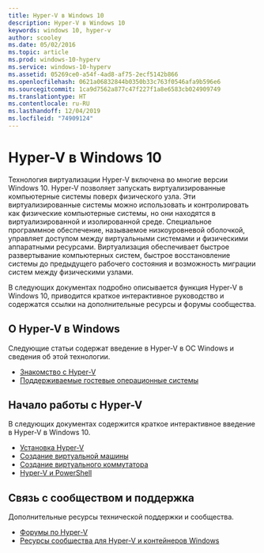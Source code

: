 ```yaml
---
title: Hyper-V в Windows 10
description: Hyper-V в Windows 10
keywords: windows 10, hyper-v
author: scooley
ms.date: 05/02/2016
ms.topic: article
ms.prod: windows-10-hyperv
ms.service: windows-10-hyperv
ms.assetid: 05269ce0-a54f-4ad8-af75-2ecf5142b866
ms.openlocfilehash: 0621a06832844b0350b33c763f0546afa9b596e6
ms.sourcegitcommit: 1ca9d7562a877c47f227f1a8e6583cb024909749
ms.translationtype: HT
ms.contentlocale: ru-RU
ms.lasthandoff: 12/04/2019
ms.locfileid: "74909124"
---
```

# <a name="hyper-v-on-windows-10"></a>Hyper-V в Windows 10 

Технология виртуализации Hyper-V включена во многие версии Windows 10. Hyper-V позволяет запускать виртуализированные компьютерные системы поверх физического узла. Эти виртуализированные системы можно использовать и контролировать как физические компьютерные системы, но они находятся в виртуализированной и изолированной среде. Специальное программное обеспечение, называемое низкоуровневой оболочкой, управляет доступом между виртуальными системами и физическими аппаратными ресурсами. Виртуализация обеспечивает быстрое развертывание компьютерных систем, быстрое восстановление системы до предыдущего рабочего состояния и возможность миграции систем между физическими узлами.

В следующих документах подробно описывается функция Hyper-V в Windows 10, приводится краткое интерактивное руководство и содержатся ссылки на дополнительные ресурсы и форумы сообщества. 

## <a name="about-hyper-v-on-windows"></a>О Hyper-V в Windows
Следующие статьи содержат введение в Hyper-V в ОС Windows и сведения об этой технологии.

* [Знакомство с Hyper-V](./about/index.md)
* [Поддерживаемые гостевые операционные системы](about/supported-guest-os.md)

## <a name="get-started-with-hyper-v"></a>Начало работы с Hyper-V
В следующих документах содержится краткое интерактивное введение в Hyper-V в Windows 10.

* [Установка Hyper-V](quick-start/enable-hyper-v.md)
* [Создание виртуальной машины](quick-start/create-virtual-machine.md)
* [Создание виртуального коммутатора](quick-start/connect-to-network.md)
* [Hyper-V и PowerShell](quick-start/try-hyper-v-powershell.md)

## <a name="connect-with-community-and-support"></a>Связь с сообществом и поддержка
Дополнительные ресурсы технической поддержки и сообщества.

* [Форумы по Hyper-V](https://social.technet.microsoft.com/Forums/windowsserver/home?forum=winserverhyperv)
* [Ресурсы сообщества для Hyper-V и контейнеров Windows](/virtualization/community/index.md)
